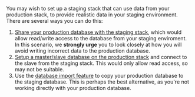 <!-- usedin: [ _legacy_docker/Tutorials/2016-09-29-using-master-data-staging.md, _maestro/Tutorials/2016-09-29-using-master-data-staging.md, _node/tutorials/2016-09-29-using-master-data-staging.md, _rails/Tutorials/2016-09-29-using-master-data-staging.md] -->


You may wish to set up a staging stack that can use data from your production stack, to provide realistic data in your staging environment. There are several ways you can do this:

1.  [Share your production database with the staging stack](http://community.cloud66.com/articles/sharing-a-database-between-stacks), which would allow read/write access to the database from your staging enviroment. In this scenario, we **strongly urge** you to look closely at how you will avoid writing incorrect data to the production database.
2.  [Setup a master/slave database on the production stack](http://help.cloud66.com/database-management/database-replication) and connect to the slave from the staging stack. This would only allow read access, so may not be suitable.
3.  Use the [database import feature](http://help.cloud66.com/database-management/database-one-time-import) to copy your production database to the staging database. This is perhaps the best alternative, as you're not working directly with your production database.
